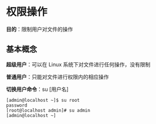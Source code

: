 # 权限操作

**目的**：限制用户对文件的操作

## 基本概念

**超级用户**：可以在 Linux 系统下对文件进行任何操作，没有限制

**普通用户**：只能对文件进行权限内的相应操作

**切换用户命令**：su [用户名]

```shell
[admin@localhost ~]$ su root
password
[root@localhost admin]# su admin
[admin@localhost ~]
```

